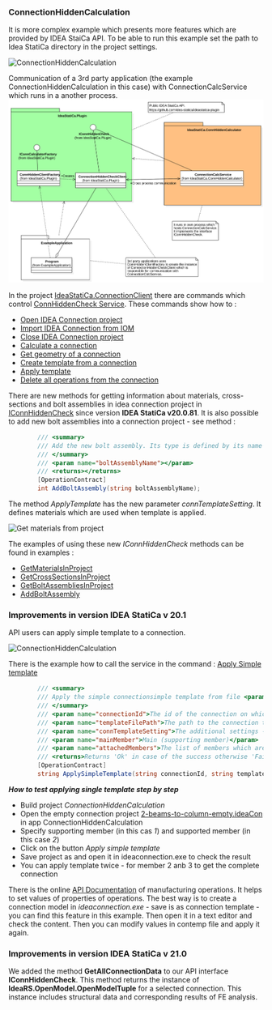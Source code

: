 ### ConnectionHiddenCalculation

It is more complex example which presents more features which are provided by IDEA StaiCa API. To be able to run this example set the path to Idea StatiCa directory in the project settings.

![ConnectionHiddenCalculation](../../../../Images/conn-hidden-calculation.PNG?raw=true)

Communication of a 3rd party application (the example ConnectionHiddenCalculation in this case) with ConnectionCalcService which runs in a another process.
![ConnectionHiddenCalculation](https://github.com/idea-statica/ideastatica-plugin/blob/master/Images/ConnectionHiddenCalculation.svg?raw=true)

In the project [IdeaStatiCa.ConnectionClient](https://github.com/idea-statica/iom-examples/tree/master/ConnCalcExamples/IdeaStatiCa.ConnectionClient) there are commands which control [ConnHiddenCheck Service](https://github.com/idea-statica/ideastatica-plugin/blob/master/IdeaStatiCa.Plugin/IConnHiddenCheck.cs). These commands show how to  :

* [Open IDEA Connection project](../IdeaStatiCa.ConnectionClient/ConHiddenCalcCommands/OpenProjectCommand.cs)
* [Import IDEA Connection from IOM](../IdeaStatiCa.ConnectionClient/ConHiddenCalcCommands/ImportIOMCommand.cs)
* [Close IDEA Connection project](../IdeaStatiCa.ConnectionClient/ConHiddenCalcCommands/CloseProjectCommand.cs)
* [Calculate a connection](../IdeaStatiCa.ConnectionClient/ConHiddenCalcCommands/CalculateConnectionCommand.cs)
* [Get geometry of a connection](../IdeaStatiCa.ConnectionClient/ConHiddenCalcCommands/ConnectionGeometryCommand.cs)
* [Create template from a connection](../IdeaStatiCa.ConnectionClient/ConHiddenCalcCommands/ConnectionToTemplateCommand.cs)
* [Apply template](../IdeaStatiCa.ConnectionClient/ConHiddenCalcCommands/ApplyTemplateCommand.cs)
* [Delete all operations from the connection](../IdeaStatiCa.ConnectionClient/ConHiddenCalcCommands/DeleteAllOperationsCommand.cs)

There are new methods for getting information about materials, cross-sections and bolt assemblies in idea connection project in [IConnHiddenCheck](https://github.com/idea-statica/ideastatica-plugin/blob/master/IdeaStatiCa.Plugin/IConnHiddenCheck.cs) since version **IDEA StatiCa v20.0.81**. It is also possible to add new bolt assemblies into a connection project - see method :

```C#
		/// <summary>
		/// Add the new bolt assembly. Its type is defined by its name (e.g. 'M12 4.6')
		/// </summary>
		/// <param name="boltAssemblyName"></param>
		/// <returns></returns>
		[OperationContract]
		int AddBoltAssembly(string boltAssemblyName);
```        

The method *ApplyTemplate* has the new parameter *connTemplateSetting*. It defines materials which are used when template is applied. 

![Get materials from project](../../../../Images/hidden-check-get_material.png?raw=true)

The examples of using these new *IConnHiddenCheck* methods can be found in examples :

* [GetMaterialsInProject](../IdeaStatiCa.ConnectionClient/ConHiddenCalcCommands/GetMaterialsCommand.cs)
* [GetCrossSectionsInProject](../IdeaStatiCa.ConnectionClient/ConHiddenCalcCommands/GetCrossSectionsCommand.cs)
* [GetBoltAssembliesInProject](../IdeaStatiCa.ConnectionClient/ConHiddenCalcCommands/GetBoltAssembliesCommand.cs)
* [AddBoltAssembly](../IdeaStatiCa.ConnectionClient/ConHiddenCalcCommands/CreateBoltAssemblyCommand.cs)

### Improvements in version IDEA StatiCa v 20.1

API users can apply simple template to a connection.

![ConnectionHiddenCalculation](../../../../Images/apply-simple-template.PNG?raw=true)

There is the example how to call the service in the command : [Apply Simple template](../IdeaStatiCa.ConnectionClient/ConHiddenCalcCommands/ApplySimpleTemplateCommands.cs)

```C#
		/// <summary>
		/// Apply the simple connectionsimple template from file <paramref name="templateFilePath"/> on connection <paramref name="connectionId"/>
		/// </summary>
		/// <param name="connectionId">The id of the connection on which templete will be applied</param>
		/// <param name="templateFilePath">The path to the connection template</param>
		/// <param name="connTemplateSetting">The additional settings - e.g. default bolts</param>
		/// <param name="mainMember">Main (supporting member)</param>
		/// <param name="attachedMembers">The list of members which are supported by <paramref name="mainMember"/></param>
		/// <returns>Returns 'Ok' in case of the success otherwise 'Fail'</returns>
		[OperationContract]
		string ApplySimpleTemplate(string connectionId, string templateFilePath, ApplyConnTemplateSetting connTemplateSetting, int mainMember, List<int> attachedMembers);
``` 

***How to test applying single template step by step***
* Build project *ConnectionHiddenCalculation*
* Open the empty connection project [2-beams-to-column-empty.ideaCon](../ConnectionHiddenCalculation/SingleTemplateTstProjects/2-beams-to-column-empty.ideaCon) in app ConnectionHiddenCalculation 
* Specify supporting member (in this cas *1*) and supported member (in this case *2*)
* Click on the button *Apply simple template*
* Save project as and open it in ideaconnection.exe to check the result
* You can apply template twice - for member 2 anb 3 to get the complete connection

There is the online [API Documentation](https://idea-statica.github.io/iom/ideaconnections-api/latest/index.html) of manufacturing operations. It helps to set values of properties of operations. The best way is to create a connection model in _ideaconnection.exe_ - save is as connection template - you can find this feature in this example. Then open it in a text editor and check the content. Then you can modify values in contemp file and apply it again.

### Improvements in version IDEA StatiCa v 21.0
We added the method __GetAllConnectionData__ to our API interface __IConnHiddenCheck__. This method returns the instance of __IdeaRS.OpenModel.OpenModelTuple__ for a selected connection. This instance includes structural data and corresponding results of FE analysis.



